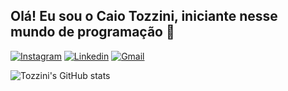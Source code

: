 
## Olá! Eu sou o Caio Tozzini, iniciante nesse mundo de programação 🤙

[![Instagram](https://img.shields.io/badge/Instagram-E4405F?style=for-the-badge&logo=instagram&logoColor=white)](https://instagram.com/tozziini)
[![Linkedin](https://img.shields.io/badge/LinkedIn-0077B5?style=for-the-badge&logo=linkedin&logoColor=white)](www.linkedin.com/in/caioftozzini)
[![Gmail](https://img.shields.io/badge/Gmail-D14836?style=for-the-badge&logo=gmail&logoColor=white)](mailto:caio.tozzini10@gmail.com)

![Tozzini's GitHub stats](https://github-readme-stats.vercel.app/api?username=TOZZINI10&show_icons=true&theme=radical)

